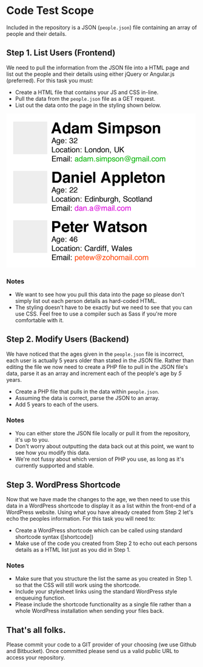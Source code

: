 # Code Test Scope
Included in the repository is a JSON (`people.json`) file containing an array of people and their details.

## Step 1. List Users (Frontend)
We need to pull the information from the JSON file into a HTML page and list out the people and their details using either jQuery or Angular.js (preferred). For this task you must:

* Create a HTML file that contains your JS and CSS in-line.
* Pull the data from the `people.json` file as a GET request.
* List out the data onto the page in the styling shown below.

![Example of list styling](./list-example.png)

### Notes
* We want to see how you pull this data into the page so please don't simply list out each person details as hard-coded HTML.
* The styling doesn't have to be exactly but we need to see that you can use CSS. Feel free to use a compiler such as Sass if you're more comfortable with it.

## Step 2. Modify Users (Backend)
We have noticed that the ages given in the `people.json` file is incorrect, each user is actually 5 years older than stated in the JSON file. Rather than editing the file we now need to create a PHP file to pull in the JSON file's data, parse it as an array and increment each of the people's age by *5* years. 

* Create a PHP file that pulls in the data within `people.json`.
* Assuming the data is correct, parse the JSON to an array.
* Add 5 years to each of the users.

### Notes 
* You can either store the JSON file locally or pull it from the repository, it's up to you.
* Don't worry about outputting the data back out at this point, we want to see how you modify this data.
* We're not fussy about which version of PHP you use, as long as it's currently supported and stable.

## Step 3. WordPress Shortcode
Now that we have made the changes to the age, we then need to use this data in a WordPress shortcode to display it as a list within the front-end of a WordPress website. Using what you have already created from Step 2 let's echo the peoples information. For this task you will need to:

* Create a WordPress shortcode which can be called using standard shortcode syntax ([shortcode])
* Make use of the code you created from Step 2 to echo out each persons details as a HTML list just as you did in Step 1.

### Notes
* Make sure that you structure the list the same as you created in Step 1. so that the CSS will still work using the shortcode.
* Include your stylesheet links using the standard WordPress style enqueuing function. 
* Please include the shortcode functionality as a single file rather than a whole WordPress installation when sending your files back.

## That's all folks.
Please commit your code to a GIT provider of your choosing (we use Github and Bitbucket). Once committed please send us a valid public URL to access your repository.